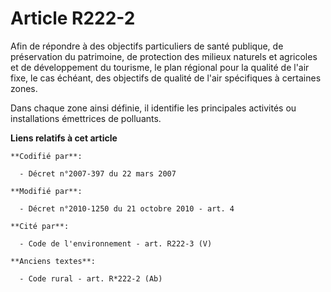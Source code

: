 # Article R222-2

Afin de répondre à des objectifs particuliers de santé publique, de préservation du patrimoine, de protection des milieux
naturels et agricoles et de développement du tourisme, le plan régional pour la qualité de l'air fixe, le cas échéant, des
objectifs de qualité de l'air spécifiques à certaines zones.

Dans chaque zone ainsi définie, il identifie les principales activités ou installations émettrices de polluants.

**Liens relatifs à cet article**

	**Codifié par**:

	  - Décret n°2007-397 du 22 mars 2007

	**Modifié par**:

	  - Décret n°2010-1250 du 21 octobre 2010 - art. 4

	**Cité par**:

	  - Code de l'environnement - art. R222-3 (V)

	**Anciens textes**:

	  - Code rural - art. R*222-2 (Ab)
